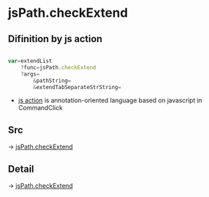# jsPath.checkExtend

## Difinition by js action

```js.js

var=extendList
	?func=jsPath.checkExtend
	?args=
		&pathString=
		&extendTabSeparateStrString=
```

- [js action]() is annotation-oriented language based on javascript in CommandClick

## Src

-> [jsPath.checkExtend](https://github.com/puutaro/CommandClick/blob/master/app/src/main/java/com/puutaro/commandclick/fragment_lib/terminal_fragment/js_interface/JsPath.kt#L39)

## Detail

-> [jsPath.checkExtend](https://github.com/puutaro/CommandClick/blob/master/md/developer/js_interface/details/JsPath/checkExtend.md)
